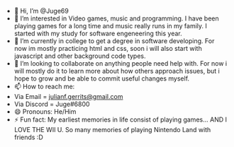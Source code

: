 - 👋 Hi, I’m @Juge69
- 👀 I’m interested in Video games, music and programming. I have been playing games for a long time and music really runs in my family. I started with my study for software engeneering this year.
- 🌱 I’m currently in college to get a degree in software developing. For now im mostly practicing html and css, soon i will also start with javascript and other background code types.
- 💞️ I’m looking to collaborate on anything people need help with. For now i will mostly do it to learn more about how others approach issues, but i hope to grow and be able to commit useful changes myself.
- 📫 How to reach me:
- Via Email = julianf.gerrits@gmail.com
- Via Discord = Juge#6800
- 😄 Pronouns: He/Him
- ⚡ Fun fact: My earliest memories in life consist of playing games... AND I LOVE THE WII U. So many memories of playing Nintendo Land with friends :D

<!---
Juge69/Juge69 is a ✨ special ✨ repository because its `README.md` (this file) appears on your GitHub profile.
You can click the Preview link to take a look at your changes.
--->
